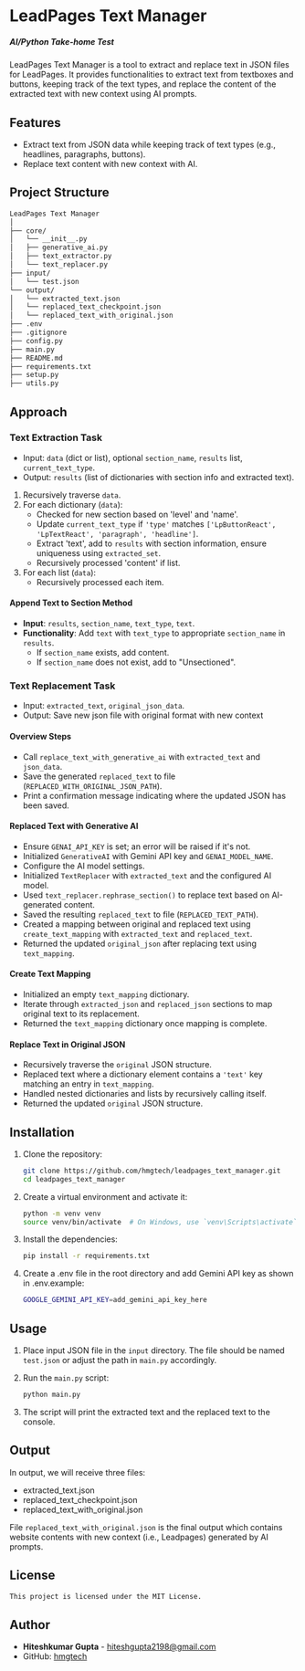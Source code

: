 # LeadPages Text Manager
##### AI/Python Take-home Test

LeadPages Text Manager is a tool to extract and replace text in JSON files for LeadPages. It provides functionalities to extract text from textboxes and buttons, keeping track of the text types, and replace the content of the extracted text with new context using AI prompts.

## Features

- Extract text from JSON data while keeping track of text types (e.g., headlines, paragraphs, buttons).
- Replace text content with new context with AI. 

## Project Structure

```sh
LeadPages Text Manager
│
├── core/
│   └── __init__.py
│   ├── generative_ai.py
│   ├── text_extractor.py
│   └── text_replacer.py
├── input/
│   └── test.json
└── output/
│   └── extracted_text.json
│   └── replaced_text_checkpoint.json
│   └── replaced_text_with_original.json
├── .env
├── .gitignore
├── config.py
├── main.py
├── README.md
├── requirements.txt
├── setup.py
├── utils.py
```
## Approach
### Text Extraction Task
- Input: `data` (dict or list), optional `section_name`, `results` list, `current_text_type`.
- Output: `results` (list of dictionaries with section info and extracted text).
1. Recursively traverse `data`.
2. For each dictionary (`data`):
   - Checked for new section based on 'level' and 'name'.
   - Update `current_text_type` if `'type'` matches `['LpButtonReact', 'LpTextReact', 'paragraph', 'headline']`.
   - Extract 'text', add to `results` with section information, ensure uniqueness using `extracted_set`.
   - Recursively processed 'content' if list.
3. For each list (`data`):
   - Recursively processed each item.

#### Append Text to Section Method
- **Input**: `results`, `section_name`, `text_type`, `text`.
- **Functionality**: Add `text` with `text_type` to appropriate `section_name` in `results`.
  - If `section_name` exists, add content.
  - If `section_name` does not exist, add to "Unsectioned".

### Text Replacement Task
- Input: `extracted_text`, `original_json_data`.
- Output: Save new json file with original format with new context
#### Overview Steps
- Call `replace_text_with_generative_ai` with `extracted_text` and `json_data`.
- Save the generated `replaced_text` to file (`REPLACED_WITH_ORIGINAL_JSON_PATH`).
- Print a confirmation message indicating where the updated JSON has been saved.

#### Replaced Text with Generative AI
- Ensure `GENAI_API_KEY` is set; an error will be raised if it's not.
- Initialized `GenerativeAI` with Gemini API key and `GENAI_MODEL_NAME`.
- Configure the AI model settings.
- Initialized `TextReplacer` with `extracted_text` and the configured AI model.
- Used `text_replacer.rephrase_section()` to replace text based on AI-generated content.
- Saved the resulting `replaced_text` to file (`REPLACED_TEXT_PATH`).
- Created a mapping between original and replaced text using `create_text_mapping` with `extracted_text` and `replaced_text`.
- Returned the updated `original_json` after replacing text using `text_mapping`.

#### Create Text Mapping
- Initialized an empty `text_mapping` dictionary.
- Iterate through `extracted_json` and `replaced_json` sections to map original text to its replacement.
- Returned the `text_mapping` dictionary once mapping is complete.

#### Replace Text in Original JSON
- Recursively traverse the `original` JSON structure.
- Replaced text where a dictionary element contains a `'text'` key matching an entry in `text_mapping`.
- Handled nested dictionaries and lists by recursively calling itself.
- Returned the updated `original` JSON structure.

## Installation

1. Clone the repository:
    ```sh
    git clone https://github.com/hmgtech/leadpages_text_manager.git
    cd leadpages_text_manager
    ```

2. Create a virtual environment and activate it:
    ```sh
    python -m venv venv
    source venv/bin/activate  # On Windows, use `venv\Scripts\activate`
    ```

3. Install the dependencies:
    ```sh
    pip install -r requirements.txt
    ```
4. Create a .env file in the root directory and add Gemini API key as shown in .env.example:
    ```sh
    GOOGLE_GEMINI_API_KEY=add_gemini_api_key_here
    ```

## Usage

1. Place input JSON file in the `input` directory. The file should be named `test.json` or adjust the path in `main.py` accordingly.

2. Run the `main.py` script:
    ```sh
    python main.py
    ```

3. The script will print the extracted text and the replaced text to the console.

## Output

In output, we will receive three files:
- extracted_text.json
- replaced_text_checkpoint.json
- replaced_text_with_original.json

File `replaced_text_with_original.json` is the final output which contains website contents with new context (i.e., Leadpages) generated by AI prompts.

## License
```sh
This project is licensed under the MIT License.
```
## Author

- **Hiteshkumar Gupta** - [hiteshgupta2198@gmail.com](hiteshgupta2198@gmail.com)
- GitHub: [hmgtech](https://github.com/hmgtech)
